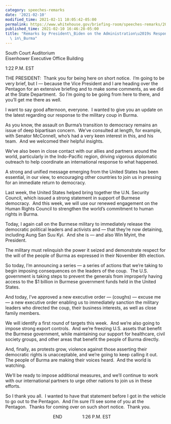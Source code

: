 ```yaml
---
category: speeches-remarks
date: '2021-02-10'
modified_time: 2021-02-11 10:05:42-05:00
permalink: https://www.whitehouse.gov/briefing-room/speeches-remarks/2021/02/10/remarks-by-president-biden-on-the-administrations-response-to-the-coup-in-burma/
published_time: 2021-02-10 16:46:28-05:00
title: "Remarks by President\_Biden on the Administration\u2019s Response to the Coup\
  \ in\_Burma"
---
```

 
South Court Auditorium  
Eisenhower Executive Office Building

1:22 P.M. EST  
  
THE PRESIDENT:  Thank you for being here on short notice.  I’m going to
be very brief, but I — because the Vice President and I are heading over
the Pentagon for an extensive briefing and to make some comments, as we
did at the State Department.  So I’m going to be going from here to
there, and you’ll get me there as well.  
  
I want to say good afternoon, everyone.  I wanted to give you an update
on the latest regarding our response to the military coup in Burma.  
  
As you know, the assault on Burma’s transition to democracy remains an
issue of deep bipartisan concern.  We’ve consulted at length, for
example, with Senator McConnell, who’s had a very keen interest in this,
and his team.  And we welcomed their helpful insights.  
  
We’ve also been in close contact with our allies and partners around the
world, particularly in the Indo-Pacific region, driving vigorous
diplomatic outreach to help coordinate an international response to what
happened.    
  
A strong and unified message emerging from the United States has been
essential, in our view, to encouraging other countries to join us in
pressing for an immediate return to democracy.   
  
Last week, the United States helped bring together the U.N. Security
Council, which issued a strong statement in support of Burmese
democracy.  And this week, we will use our renewed engagement on the
Human Rights Council to strengthen the world’s commitment to human
rights in Burma.  
  
Today, I again call on the Burmese military to immediately release the
democratic political leaders and activists and — that they’re now
detaining, including Aung San Suu Kyi.  And she is — and also Win Myint,
the President.  
  
The military must relinquish the power it seized and demonstrate respect
for the will of the people of Burma as expressed in their November 8th
election.  
  
So today, I’m announcing a series — a series of actions that we’re
taking to begin imposing consequences on the leaders of the coup.  The
U.S. government is taking steps to prevent the generals from improperly
having access to the $1 billion in Burmese government funds held in the
United States.  
  
And today, I’ve approved a new executive order — (coughs) — excuse me —
a new executive order enabling us to immediately sanction the military
leaders who directed the coup, their business interests, as well as
close family members.  
  
We will identify a first round of targets this week.  And we’re also
going to impose strong export controls.  And we’re freezing U.S. assets
that benefit the Burmese government, while maintaining our support for
healthcare, civil society groups, and other areas that benefit the
people of Burma directly.  
  
And, finally, as protests grow, violence against those asserting their
democratic rights is unacceptable, and we’re going to keep calling it
out.  The people of Burma are making their voices heard.  And the world
is watching.  
  
We’ll be ready to impose additional measures, and we’ll continue to work
with our international partners to urge other nations to join us in
these efforts.  
  
So I thank you all.  I wanted to have that statement before I got in the
vehicle to go out to the Pentagon.  And I’m sure I’ll see some of you at
the Pentagon.  Thanks for coming over on such short notice.  Thank
you.  
  
                                      END                1:26 P.M. EST
